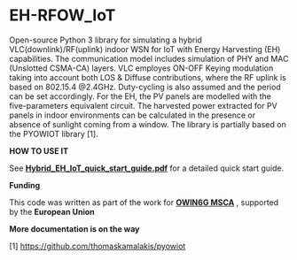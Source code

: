 # EH-RFOW_IoT
Open-source Python 3 library for simulating a hybrid VLC(downlink)/RF(uplink) indoor WSN for IoT with Energy Harvesting (EH) capabilities. 
The communication model includes simulation of PHY and MAC (Unslotted CSMA-CA) layers. 
VLC employes ON-OFF Keying modulation taking into account both LOS & Diffuse contributions, where the RF uplink is based on 802.15.4 @2.4GHz. Duty-cycling is also assumed and the period can be set accordingly.
For the EH, the PV panels are modelled with the five-parameters equivalent circuit. The harvested power extracted for PV panels in indoor environments can be calculated in the presence or absence of sunlight coming from a window. 
The library is partially based on the PYOWIOT library [1].

**HOW TO USE IT**

See **[Hybrid_EH_IoT_quick_start_guide.pdf](Hybrid_EH_IoT_quick_start_guide.pdf)** for a detailed quick start guide.

**Funding**

This code was written as part of the work for **[OWIN6G MSCA](https://owin6g.eu)** , supported by the **European Union**

**More documentation is on the way**


[1] https://github.com/thomaskamalakis/pyowiot
